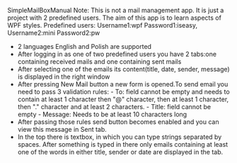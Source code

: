 SimpleMailBoxManual
Note: This is not a mail management app. It is just a project with 2 predefined users. The aim of this app is to learn aspects of WPF styles.
Predefined users: Username1:wpf Password1:iseasy, Username2:mini Password2:pw
   
   - 2 languages English and Polish are supported
   - After logging in as one of two predefined users you have 2 tabs:one containing received mails and one containing sent mails
   - After selecting one of the emails its content(title, date, sender, message) is displayed in the right window
   - After pressing New Mail button a new form is opened.To send email you need to pass 3 validation rules:
    - To: field cannot be empty and needs to contain at least 1 character then "@" character, then at least 1 character, then "." character and at least 2 characters.
    - Title: field cannot be empty
    - Message: Needs to be at least 10 characters long
   - After passing those rules send button becomes enabled and you can view this message in Sent tab.
   - In the top there is textbox, in which you can type strings separated by spaces. After something is typed in there only emails containing at least one of the words in either title, sender or date are displayed in the tab.
